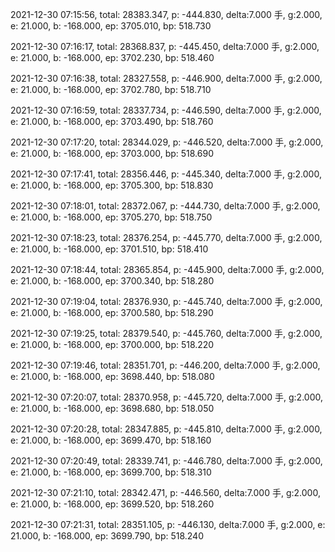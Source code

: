 2021-12-30 07:15:56, total: 28383.347, p: -444.830, delta:7.000 手, g:2.000, e: 21.000, b: -168.000, ep: 3705.010, bp: 518.730

2021-12-30 07:16:17, total: 28368.837, p: -445.450, delta:7.000 手, g:2.000, e: 21.000, b: -168.000, ep: 3702.230, bp: 518.460

2021-12-30 07:16:38, total: 28327.558, p: -446.900, delta:7.000 手, g:2.000, e: 21.000, b: -168.000, ep: 3702.780, bp: 518.710

2021-12-30 07:16:59, total: 28337.734, p: -446.590, delta:7.000 手, g:2.000, e: 21.000, b: -168.000, ep: 3703.490, bp: 518.760

2021-12-30 07:17:20, total: 28344.029, p: -446.520, delta:7.000 手, g:2.000, e: 21.000, b: -168.000, ep: 3703.000, bp: 518.690

2021-12-30 07:17:41, total: 28356.446, p: -445.340, delta:7.000 手, g:2.000, e: 21.000, b: -168.000, ep: 3705.300, bp: 518.830

2021-12-30 07:18:01, total: 28372.067, p: -444.730, delta:7.000 手, g:2.000, e: 21.000, b: -168.000, ep: 3705.270, bp: 518.750

2021-12-30 07:18:23, total: 28376.254, p: -445.770, delta:7.000 手, g:2.000, e: 21.000, b: -168.000, ep: 3701.510, bp: 518.410

2021-12-30 07:18:44, total: 28365.854, p: -445.900, delta:7.000 手, g:2.000, e: 21.000, b: -168.000, ep: 3700.340, bp: 518.280

2021-12-30 07:19:04, total: 28376.930, p: -445.740, delta:7.000 手, g:2.000, e: 21.000, b: -168.000, ep: 3700.580, bp: 518.290

2021-12-30 07:19:25, total: 28379.540, p: -445.760, delta:7.000 手, g:2.000, e: 21.000, b: -168.000, ep: 3700.000, bp: 518.220

2021-12-30 07:19:46, total: 28351.701, p: -446.200, delta:7.000 手, g:2.000, e: 21.000, b: -168.000, ep: 3698.440, bp: 518.080

2021-12-30 07:20:07, total: 28370.958, p: -445.720, delta:7.000 手, g:2.000, e: 21.000, b: -168.000, ep: 3698.680, bp: 518.050

2021-12-30 07:20:28, total: 28347.885, p: -445.810, delta:7.000 手, g:2.000, e: 21.000, b: -168.000, ep: 3699.470, bp: 518.160

2021-12-30 07:20:49, total: 28339.741, p: -446.780, delta:7.000 手, g:2.000, e: 21.000, b: -168.000, ep: 3699.700, bp: 518.310

2021-12-30 07:21:10, total: 28342.471, p: -446.560, delta:7.000 手, g:2.000, e: 21.000, b: -168.000, ep: 3699.520, bp: 518.260

2021-12-30 07:21:31, total: 28351.105, p: -446.130, delta:7.000 手, g:2.000, e: 21.000, b: -168.000, ep: 3699.790, bp: 518.240